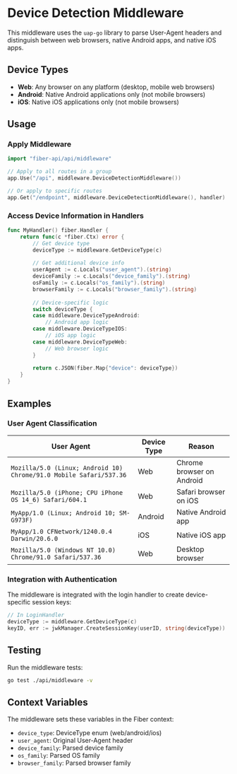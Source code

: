 # Device Detection Middleware

This middleware uses the `uap-go` library to parse User-Agent headers and distinguish between web browsers, native Android apps, and native iOS apps.

## Device Types

- **Web**: Any browser on any platform (desktop, mobile web browsers)
- **Android**: Native Android applications only (not mobile browsers)
- **iOS**: Native iOS applications only (not mobile browsers)

## Usage

### Apply Middleware

```go
import "fiber-api/api/middleware"

// Apply to all routes in a group
app.Use("/api", middleware.DeviceDetectionMiddleware())

// Or apply to specific routes
app.Get("/endpoint", middleware.DeviceDetectionMiddleware(), handler)
```

### Access Device Information in Handlers

```go
func MyHandler() fiber.Handler {
    return func(c *fiber.Ctx) error {
        // Get device type
        deviceType := middleware.GetDeviceType(c)
        
        // Get additional device info
        userAgent := c.Locals("user_agent").(string)
        deviceFamily := c.Locals("device_family").(string)
        osFamily := c.Locals("os_family").(string)
        browserFamily := c.Locals("browser_family").(string)
        
        // Device-specific logic
        switch deviceType {
        case middleware.DeviceTypeAndroid:
            // Android app logic
        case middleware.DeviceTypeIOS:
            // iOS app logic  
        case middleware.DeviceTypeWeb:
            // Web browser logic
        }
        
        return c.JSON(fiber.Map{"device": deviceType})
    }
}
```

## Examples

### User Agent Classification

| User Agent | Device Type | Reason |
|------------|-------------|---------|
| `Mozilla/5.0 (Linux; Android 10) Chrome/91.0 Mobile Safari/537.36` | Web | Chrome browser on Android |
| `Mozilla/5.0 (iPhone; CPU iPhone OS 14_6) Safari/604.1` | Web | Safari browser on iOS |
| `MyApp/1.0 (Linux; Android 10; SM-G973F)` | Android | Native Android app |
| `MyApp/1.0 CFNetwork/1240.0.4 Darwin/20.6.0` | iOS | Native iOS app |
| `Mozilla/5.0 (Windows NT 10.0) Chrome/91.0 Safari/537.36` | Web | Desktop browser |

### Integration with Authentication

The middleware is integrated with the login handler to create device-specific session keys:

```go
// In LoginHandler
deviceType := middleware.GetDeviceType(c)
keyID, err := jwkManager.CreateSessionKey(userID, string(deviceType))
```

## Testing

Run the middleware tests:

```bash
go test ./api/middleware -v
```

## Context Variables

The middleware sets these variables in the Fiber context:

- `device_type`: DeviceType enum (web/android/ios)
- `user_agent`: Original User-Agent header
- `device_family`: Parsed device family
- `os_family`: Parsed OS family  
- `browser_family`: Parsed browser family